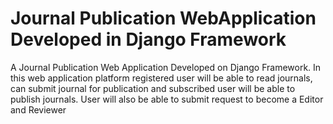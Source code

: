 # Journal Publication WebApplication Developed in Django Framework
A Journal Publication Web Application Developed on Django Framework. In this web application platform registered user will be able to read journals, can submit journal for publication and subscribed user will be able to publish journals. User will also be able to submit request to become a Editor and Reviewer
